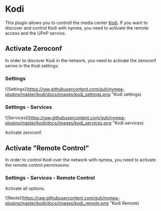 # Kodi

This plugin allows you to controll the media center [Kodi](http://kodi.tv/). If you want to discover
and control Kodi with nymea, you need to activate the remote access and the UPnP service.

## Activate Zeroconf

In order to discover Kodi in the network, you need to activate the zeroconf serive in the Kodi settings:

### Settings

![Settings](https://raw.githubusercontent.com/guh/nymea-plugins/master/kodi/docs/images/kodi_settings.png "Kodi settings)

### Settings - Services

![Services](https://raw.githubusercontent.com/guh/nymea-plugins/master/kodi/docs/images/kodi_services.png "Kodi services)

Activate zeroconf.

## Activate "Remote Control"
In order to control Kodi over the network with nymea, you need to activate the remote control permissions:

### Settings - Services - Remote Control
Activate all options.

![Reote](https://raw.githubusercontent.com/guh/nymea-plugins/master/kodi/docs/images/kodi_remote.png "Kodi Remote)
